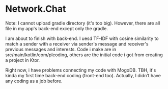 # Network.Chat

Note: I cannot upload gradle directory (it's too big). However, there are all file in my app's back-end except only the gradle.

I am about to finish with back-end. I uesd TF-IDF with cosine similarity to match a sender with a receiver via sender's message and receiver's 
previous messages and interests. Code i make are in src/main/kotlin/com/plcoding, others are the initial code i got from creating a project in Ktor.

Right now, i have problems connecting my code with MogoDB. TBH, it's kinda my first time back-end coding (front-end too). Actually, I didn’t have 
any coding as a job before. 
